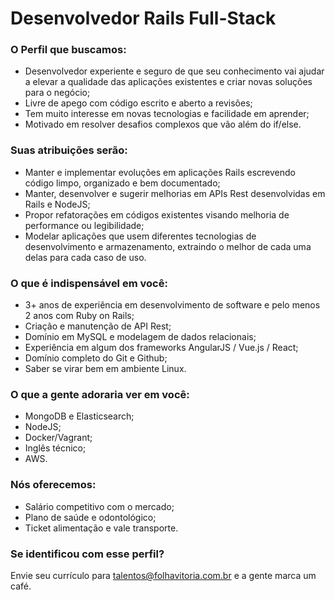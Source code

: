 # Desenvolvedor Rails Full-Stack
### O Perfil que buscamos:
* Desenvolvedor experiente e seguro de que seu conhecimento vai ajudar a elevar a qualidade das aplicações existentes e criar novas soluções para o negócio;
* Livre de apego com código escrito e aberto a revisões;
* Tem muito interesse em novas tecnologias e facilidade em aprender;
* Motivado em resolver desafios complexos que vão além do if/else.

### Suas atribuições serão:
* Manter e implementar evoluções em aplicações Rails escrevendo código limpo, organizado e bem documentado;
* Manter, desenvolver e sugerir melhorias em APIs Rest desenvolvidas em Rails e NodeJS;
* Propor refatorações em códigos existentes visando melhoria de performance ou legibilidade;
* Modelar aplicações que usem diferentes tecnologias de desenvolvimento e armazenamento, extraindo o melhor de cada uma delas para cada caso de uso.

### O que é indispensável em você:
* 3+ anos de experiência em desenvolvimento de software e pelo menos 2 anos com Ruby on Rails;
* Criação e manutenção de API Rest;
* Domínio em MySQL e modelagem de dados relacionais;
* Experiência em algum dos frameworks AngularJS / Vue.js / React;
* Domínio completo do Git e Github;
* Saber se virar bem em ambiente Linux.

### O que a gente adoraria ver em você:
* MongoDB e Elasticsearch;
* NodeJS;
* Docker/Vagrant;
* Inglês técnico;
* AWS.

### Nós oferecemos:
* Salário competitivo com o mercado;
* Plano de saúde e odontológico;
* Ticket alimentação e vale transporte.

### Se identificou com esse perfil?
Envie seu currículo para talentos@folhavitoria.com.br e a gente marca um café.